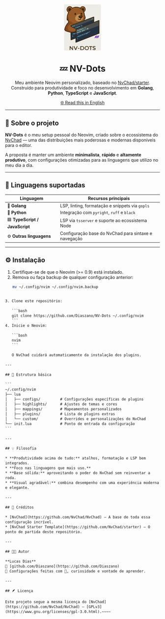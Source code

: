 <p align="center">
  <img src="./.github/assets/logo.svg" alt="NV-Dots logo" width="120"/>
</p>

<h1 align="center">💤 NV-Dots</h1>

<p align="center">
  Meu ambiente Neovim personalizado, baseado no 
  <a href="https://github.com/NvChad/starter" target="_blank">NvChad/starter</a>.<br/>
  Construído para produtividade e foco no desenvolvimento em 
  <b>Golang</b>, <b>Python</b>, <b>TypeScript</b> e <b>JavaScript</b>.
</p>

<p align="center">
  <a href="./docs/README.md">🌐 Read this in English</a>
</p>

---

## 🚀 Sobre o projeto

**NV-Dots** é o meu setup pessoal do Neovim, criado sobre o ecossistema do [NvChad](https://github.com/NvChad/NvChad) — uma das distribuições mais poderosas e modernas disponíveis para o editor.

A proposta é manter um ambiente **minimalista**, **rápido** e **altamente produtivo**, com configurações otimizadas para as linguagens que utilizo no meu dia a dia.

---

## 🧠 Linguagens suportadas

| Linguagem | Recursos principais |
|------------|----------------------|
| 🦫 **Golang** | LSP, linting, formatação e snippets via `gopls` |
| 🐍 **Python** | Integração com `pyright`, `ruff` e `black` |
| 🟦 **TypeScript / JavaScript** | LSP via `tsserver` e suporte ao ecossistema Node |
| ⚙️ **Outras linguagens** | Configuração base do NvChad para sintaxe e navegação |

---

## ⚙️ Instalação

1. Certifique-se de que o Neovim (>= 0.9) está instalado.
2. Remova ou faça backup de qualquer configuração anterior:
   ```bash
   mv ~/.config/nvim ~/.config/nvim.backup
````

3. Clone este repositório:

   ```bash
   git clone https://github.com/Diaszano/NV-Dots ~/.config/nvim
   ```
4. Inicie o Neovim:

   ```bash
   nvim
   ```

   O NvChad cuidará automaticamente da instalação dos plugins.

---

## 🧩 Estrutura básica

```
~/.config/nvim
├── lua
│   ├── configs/         # Configurações específicas de plugins
│   ├── highlights/      # Ajustes de temas e cores
│   ├── mappings/        # Mapeamentos personalizados
│   ├── plugins/         # Lista de plugins extras
│   └── custom/          # Overrides e personalizações do NvChad
└── init.lua             # Ponto de entrada da configuração
```

---

## 💡 Filosofia

* **Produtividade acima de tudo:** atalhos, formatação e LSP bem integrados.
* **Foco nas linguagens que mais uso.**
* **Base sólida:** aproveitando o poder do NvChad sem reinventar a roda.
* **Visual agradável:** combina desempenho com uma experiência moderna e elegante.

---

## 🧭 Créditos

* [NvChad](https://github.com/NvChad/NvChad) — A base de toda essa configuração incrível.
* [NvChad Starter Template](https://github.com/NvChad/starter) — O ponto de partida deste repositório.

---

## 🧑‍💻 Autor

**Lucas Dias**
💼 [github.com/Diaszano](https://github.com/Diaszano)
📘 Configurações feitas com 💙, curiosidade e vontade de aprender.

---

## 🪶 Licença

Este projeto segue a mesma licença do [NvChad](https://github.com/NvChad/NvChad) — [GPLv3](https://www.gnu.org/licenses/gpl-3.0.html).~~~~
